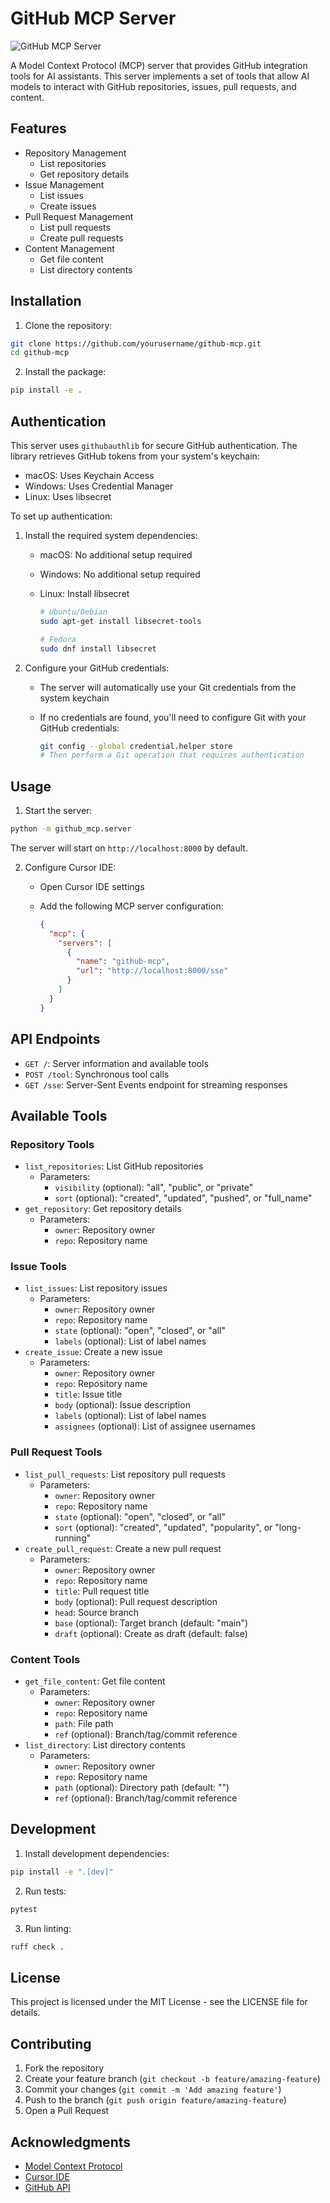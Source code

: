 # GitHub MCP Server

![GitHub MCP Server](img/GitHub_MCP_Server.png)

A Model Context Protocol (MCP) server that provides GitHub integration tools for AI assistants. This server implements a set of tools that allow AI models to interact with GitHub repositories, issues, pull requests, and content.

## Features

- Repository Management
  - List repositories
  - Get repository details
- Issue Management
  - List issues
  - Create issues
- Pull Request Management
  - List pull requests
  - Create pull requests
- Content Management
  - Get file content
  - List directory contents

## Installation

1. Clone the repository:

```bash
git clone https://github.com/yourusername/github-mcp.git
cd github-mcp
```

2. Install the package:

```bash
pip install -e .
```

## Authentication

This server uses `githubauthlib` for secure GitHub authentication. The library retrieves GitHub tokens from your system's keychain:

- macOS: Uses Keychain Access
- Windows: Uses Credential Manager
- Linux: Uses libsecret

To set up authentication:

1. Install the required system dependencies:

   - macOS: No additional setup required
   - Windows: No additional setup required
   - Linux: Install libsecret

     ```bash
     # Ubuntu/Debian
     sudo apt-get install libsecret-tools

     # Fedora
     sudo dnf install libsecret
     ```

2. Configure your GitHub credentials:
   - The server will automatically use your Git credentials from the system keychain
   - If no credentials are found, you'll need to configure Git with your GitHub credentials:

     ```bash
     git config --global credential.helper store
     # Then perform a Git operation that requires authentication
     ```

## Usage

1. Start the server:

```bash
python -m github_mcp.server
```

The server will start on `http://localhost:8000` by default.

2. Configure Cursor IDE:
   - Open Cursor IDE settings
   - Add the following MCP server configuration:

     ```json
     {
       "mcp": {
         "servers": [
           {
             "name": "github-mcp",
             "url": "http://localhost:8000/sse"
           }
         ]
       }
     }
     ```

## API Endpoints

- `GET /`: Server information and available tools
- `POST /tool`: Synchronous tool calls
- `GET /sse`: Server-Sent Events endpoint for streaming responses

## Available Tools

### Repository Tools

- `list_repositories`: List GitHub repositories
  - Parameters:
    - `visibility` (optional): "all", "public", or "private"
    - `sort` (optional): "created", "updated", "pushed", or "full_name"
- `get_repository`: Get repository details
  - Parameters:
    - `owner`: Repository owner
    - `repo`: Repository name

### Issue Tools

- `list_issues`: List repository issues
  - Parameters:
    - `owner`: Repository owner
    - `repo`: Repository name
    - `state` (optional): "open", "closed", or "all"
    - `labels` (optional): List of label names
- `create_issue`: Create a new issue
  - Parameters:
    - `owner`: Repository owner
    - `repo`: Repository name
    - `title`: Issue title
    - `body` (optional): Issue description
    - `labels` (optional): List of label names
    - `assignees` (optional): List of assignee usernames

### Pull Request Tools

- `list_pull_requests`: List repository pull requests
  - Parameters:
    - `owner`: Repository owner
    - `repo`: Repository name
    - `state` (optional): "open", "closed", or "all"
    - `sort` (optional): "created", "updated", "popularity", or "long-running"
- `create_pull_request`: Create a new pull request
  - Parameters:
    - `owner`: Repository owner
    - `repo`: Repository name
    - `title`: Pull request title
    - `body` (optional): Pull request description
    - `head`: Source branch
    - `base` (optional): Target branch (default: "main")
    - `draft` (optional): Create as draft (default: false)

### Content Tools

- `get_file_content`: Get file content
  - Parameters:
    - `owner`: Repository owner
    - `repo`: Repository name
    - `path`: File path
    - `ref` (optional): Branch/tag/commit reference
- `list_directory`: List directory contents
  - Parameters:
    - `owner`: Repository owner
    - `repo`: Repository name
    - `path` (optional): Directory path (default: "")
    - `ref` (optional): Branch/tag/commit reference

## Development

1. Install development dependencies:

```bash
pip install -e ".[dev]"
```

2. Run tests:

```bash
pytest
```

3. Run linting:

```bash
ruff check .
```

## License

This project is licensed under the MIT License - see the LICENSE file for details.

## Contributing

1. Fork the repository
2. Create your feature branch (`git checkout -b feature/amazing-feature`)
3. Commit your changes (`git commit -m 'Add amazing feature'`)
4. Push to the branch (`git push origin feature/amazing-feature`)
5. Open a Pull Request

## Acknowledgments

- [Model Context Protocol](https://modelcontextprotocol.io)
- [Cursor IDE](https://cursor.com)
- [GitHub API](https://docs.github.com/en/rest)
